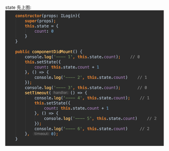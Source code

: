 state
先上图:
![Image text](https://raw.githubusercontent.com/Xiao2GouZi/react-dogger/master/image/state/state-async.png)
